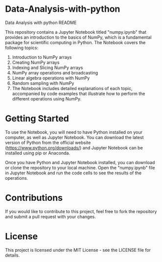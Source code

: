 # Data-Analysis-with-python
Data Analysis with python
README

This repository contains a Jupyter Notebook titled "numpy.ipynb" that provides an introduction to the basics of NumPy, which is a fundamental package for scientific computing in Python. The Notebook covers the following topics:

1. Introduction to NumPy arrays
2. Creating NumPy arrays
3. Indexing and Slicing NumPy arrays
4. NumPy array operations and broadcasting
5. Linear algebra operations with NumPy
6. Random sampling with NumPy
7. The Notebook includes detailed explanations of each topic, accompanied by code examples that illustrate how to perform the different operations using NumPy.

# Getting Started
To use the Notebook, you will need to have Python installed on your computer, as well as Jupyter Notebook. You can download the latest version of Python from the official website (https://www.python.org/downloads/) and Jupyter Notebook can be installed using pip or Anaconda.

Once you have Python and Jupyter Notebook installed, you can download or clone the repository to your local machine. Open the "numpy.ipynb" file in Jupyter Notebook and run the code cells to see the results of the operations.

# Contributions
If you would like to contribute to this project, feel free to fork the repository and submit a pull request with your changes.

# License
This project is licensed under the MIT License - see the LICENSE file for details.
